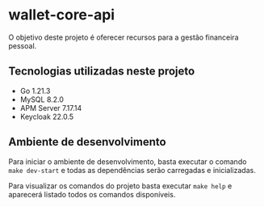 # wallet-core-api

O objetivo deste projeto é oferecer recursos para a gestão financeira pessoal.

## Tecnologias utilizadas neste projeto
 - Go 1.21.3
 - MySQL 8.2.0
 - APM Server 7.17.14
 - Keycloak 22.0.5

## Ambiente de desenvolvimento

Para iniciar o ambiente de desenvolvimento, basta executar o comando `make dev-start` e todas as dependências serão carregadas e inicializadas.

Para visualizar os comandos do projeto basta executar `make help` e aparecerá listado todos os comandos disponíveis.